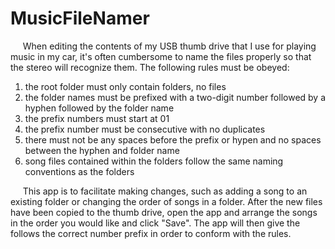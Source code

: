 MusicFileNamer
==============
&nbsp;&nbsp;&nbsp;&nbsp; When editing the contents of my USB thumb drive that I use for playing music in my car, it's often cumbersome to name the files properly so that the stereo will recognize them. The following rules must be obeyed:
	<ol>
    <li>the root folder must only contain folders, no files</li>
	<li>the folder names must be prefixed with a two-digit number followed by a hyphen followed by the folder name</li>
	<li>the prefix numbers must start at 01</li>
	<li>the prefix number must be consecutive with no duplicates</li>
	<li>there must not be any spaces before the prefix or hypen and no spaces between the hyphen and folder name</li>
	<li>song files contained within the folders follow the same naming conventions as the folders</li>
    </ol>

&nbsp;&nbsp;&nbsp;&nbsp; This app is to facilitate making changes, such as adding a song to an existing folder or changing the order of songs in a folder. After the new files have been copied to the thumb drive, open the app and arrange the songs in the order you would like and click "Save". The app will then give the follows the correct number prefix in order to conform with the rules.